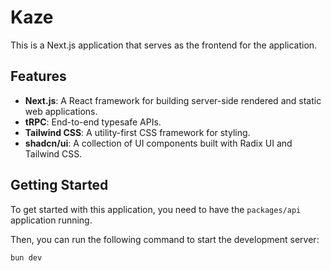 # Kaze

This is a Next.js application that serves as the frontend for the application.

## Features

- **Next.js**: A React framework for building server-side rendered and static web applications.
- **tRPC**: End-to-end typesafe APIs.
- **Tailwind CSS**: A utility-first CSS framework for styling.
- **shadcn/ui**: A collection of UI components built with Radix UI and Tailwind CSS.

## Getting Started

To get started with this application, you need to have the `packages/api` application running.

Then, you can run the following command to start the development server:

```bash
bun dev
```